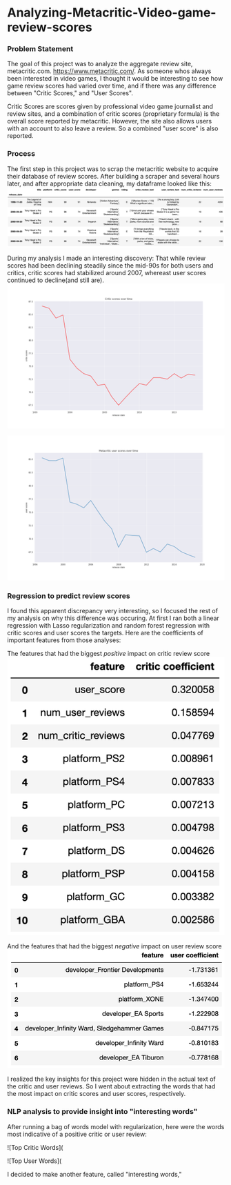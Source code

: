# Analyzing-Metacritic-Video-game-review-scores
### Problem Statement
The goal of this project was to analyze the aggregate review site, metacritic.com. <https://www.metacritic.com/>.  As someone whos always been interested in video games, I thought it would be interesting to see how game review scores had varied over time, and if there was any difference between "Critic Scores," and "User Scores".  

Critic Scores are scores given by professional video game journalist and review sites, and a combination of critic scores (proprietary formula) is the overall score reported by metacritic.  However, the site also allows users with an account to also leave a review.  So a combined "user score" is also reported.  

### Process
The first step in this project was to scrap the metacritic website to acquire their database of review scores.  After building a scraper and several hours later, and after appropriate data cleaning, my dataframe looked like this: 
![Metacritic Dataframe](https://github.com/RichardCMason/Analyzing-Metacritic-Video-game-review-scores/blob/master/Images/Full_dataframe.png)

During my analysis I made an interesting discovery: That while review scores had been declining steadily since the mid-90s for both users and critics, critic scores had stabilized around 2007, whereast user scores continued to decline(and still are).
![Critic scores time](https://github.com/RichardCMason/Analyzing-Metacritic-Video-game-review-scores/blob/master/Images/critic_score_time.png)

![User scores time](https://github.com/RichardCMason/Analyzing-Metacritic-Video-game-review-scores/blob/master/Images/user_score_time.png)

### Regression to predict review scores
I found this apparent discrepancy very interesting, so I focused the rest of my analysis on why this difference was occuring.  At first I ran both a linear regression with Lasso regularization and random forest regression with critic scores and user scores the targets.  Here are the coefficients of important features from those analyses:

The features that had the biggest *positive* impact on critic review score
![Critic regression](https://github.com/RichardCMason/Analyzing-Metacritic-Video-game-review-scores/blob/master/Images/Top_Critic_features.png)

And the features that had the biggest *negative* impact on user review score
![User Regression](https://github.com/RichardCMason/Analyzing-Metacritic-Video-game-review-scores/blob/master/Images/Worst_User_features.png)

I realized the key insights for this project were hidden in the actual text of the critic and user reviews.  So I went about extracting the words that had the most impact on critic scores and user scores, respectively.

### NLP analysis to provide insight into "interesting words" 
After running a bag of words model with regularization, here were the words most indicative of a positive critic or user review:

![Top Critic Words](

![Top User Words](

I decided to make another feature, called "interesting words," 
